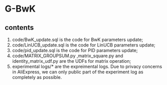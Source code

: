 # G-BwK

## contents
1. code/BwK_update.sql is the code for BwK parameters update;
2. code/LinUCB_update.sql is the code for LinUCB parameters update;
3. code/pid_update.sql is the code for PID parameters update;
4. code/MATRIX_GROUPSUM.py ,matrix_square.py and identity_matrix_udf.py are the UDFs for matrix operation;
5. experimental logs/* are the expreimental logs. Due to privacy concerns in AliExpress, we can only public part of the experiment log as completely as possible. 

